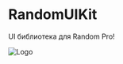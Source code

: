 # RandomUIKit

UI библиотека для Random Pro!

![Logo](https://sosinvitalii.com/wp-content/uploads/2022/05/Monday-02-May-2022-15_30_33.png "RandomUIKit")
